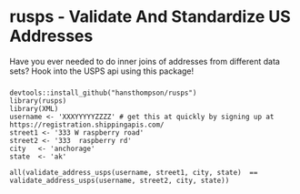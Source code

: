 # rusps -   Validate And Standardize US Addresses 
Have you ever needed to do inner joins of addresses from different data sets? 
Hook into the USPS api using this package!  
### 
```
devtools::install_github("hansthompson/rusps")
library(rusps)
library(XML)
username <- 'XXXYYYYYZZZZ' # get this at quickly by signing up at https://registration.shippingapis.com/
street1 <- '333 W raspberry road'
street2 <- '333  raspberry rd'
city   <- 'anchorage'
state  <- 'ak'

all(validate_address_usps(username, street1, city, state)  == validate_address_usps(username, street2, city, state))
```